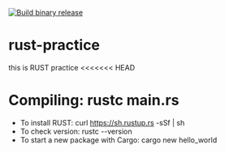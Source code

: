 [![Build binary release](https://github.com/opgan/rust-practice/actions/workflows/release.yml/badge.svg)](https://github.com/opgan/rust-practice/actions/workflows/release.yml)

# rust-practice
this is RUST practice
<<<<<<< HEAD

Compiling:
rustc main.rs
=======

* To install RUST: curl https://sh.rustup.rs -sSf | sh
* To check version: rustc --version
* To start a new package with Cargo: cargo new hello_world
>>>>>>> 
